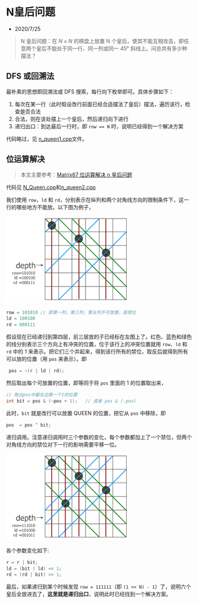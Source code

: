 # N皇后问题

- 2020/7/25

> N 皇后问题：在 $N\times N$ 的棋盘上放置 N 个皇后，使其不能互相攻击，即任意两个皇后不能处于同一行、同一列或同一 45° 斜线上。问总共有多少种摆法？

## DFS 或回溯法

最朴素的思想即回溯法或 DFS 搜索，每行向下枚举即可。具体步骤如下：
1. 每次在某一行（此时假设改行前面已经合适摆法了皇后）摆法，遍历该行，检查是否合法
2. 合法，则在该处摆上一个皇后，然后递归向下进行
3. 递归出口：到达最后一行时，即 `row == N` 时，说明已经得到一个解决方案

代码略过，见 [n_queen1.cpp](n_queen1.cpp)文件。

## 位运算解决

> 本文主要参考：[Matrix67 位运算解决 n 皇后问题](http://www.matrix67.com/blog/archives/266)

代码见 [N_Queen.cpp](N_Queen.cpp)和[n_queen2.cpp](n_queen2.cpp)

我们使用 `row`，`ld` 和 `rd`，分别表示在纵列和两个对角线方向的限制条件下，这一行的哪些地方不能放。以下图为例子，

![](image/1.gif)

```c++
row = 101010 // 即第一列，第三列，第五列不可放置，是禁位
ld = 100100 
rd = 000111
```

假设现在已经递归到第四层，前三层放的子已经标在左图上了。红色、蓝色和绿色的线分别表示三个方向上有冲突的位置，位于该行上的冲突位置就用 `row`、`ld` 和 `rd` 中的 1 来表示。把它们三个并起来，得到该行所有的禁位，取反后就得到所有可以放的位置（用 `pos` 来表示）。即

```c++
 pos = ~(r | ld | rd);
```

然后取出每个可放置的位置，即等同于将 `pos` 里面的 1 的位置取出来，

```c++
// 取出pos中最右边第一个1的位置
int bit = pos & (~pos + 1);   // 或者 pos & (-pos)
```

此时，`bit` 就是改行可以放置 QUEEN 的位置，把它从 `pos` 中移除，即

```c++
pos  = pos ^ bit;
```
递归调用。注意递归调用时三个参数的变化，每个参数都加上了一个禁位，但两个对角线方向的禁位对下一行的影响需要平移一位。

![](image/2.gif)

各个参数变化如下:
```c++
r = r | bit;
ld = (bit | ld) << 1;
rd = (rd | bit) >> 1;
```
最后，如果递归到某个时候发现 `row = 111111`（即 `(1 << N) - 1`）了，说明六个皇后全放进去了，**这里就是递归出口**，说明此时已经找到一个解决方案。

